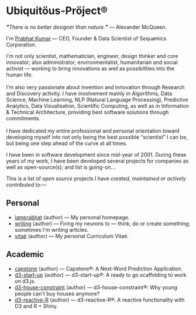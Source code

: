 # Ubiquitöus-Pröject®
<i><b>"</b>There is no better designer than nature.<b>"</b></i> — Alexander McQueen.

I'm [Prabhat Kumar](http://prabhatkumar.org/) — CEO, Founder & Data Scientist of Sequømics Corporation.

I'm not only scientist, mathematician, engineer, design thinker and core innovator; also administrator, environmentalist, humanitarian and social activist — working to bring innovations as well as possibilities into the human life.<br/><br/>I'm also very passionate about invention and innovation through Research and Discovery activity. I have involvement mainly in Algorithms, Data Science, Machine Learning, NLP (Natural Language Processing), Predictive Analytics, Data Visualisation, Scientific Computing, as well as in Information & Technical Architecture, providing best software solutions through commitments.<br/><br/>I have dedicated my entire professional and personal orientation toward developing myself into not only being the best possible “scientist” I can be, but being one step ahead of the curve at all times.

I have been in software development since mid-year of 2001. During these years of my work, I have been developed several projects for companies as well as open-source(s); and list is going-on...

This is a list of <i>open source</i> projects I have <i>created, maintained or actively contributed</i> to:—

## Personal
- [iamprabhat](https://github.com/iamprabhat/iamprabhat) (author) — My personal homepage.
- [writing](https://github.com/iamprabhat/Writing) (author) — Firing my neurons to — think, do or create something; sometimes I'm writing articles.
- [vitaé](https://github.com/iamprabhat/Vitae) (author) — My personal Curriculum Vitaé.

## Academic
- [capstone](https://github.com/iamprabhat/Capstone) (author) — Capstone®: A Next-Word Prediction Application.
- [d3-start-up](https://github.com/iamprabhat/d3-start-up) (author) — d3-start-up®: A ready to go scaffolding to work on d3.js.
- [d3-house-constraint](https://github.com/iamprabhat/d3-house-constraint) (author) — d3-house-constraint®: Why young people can't buy houses anymore?
- [d3-reactive-R](https://github.com/iamprabhat/d3-reactive-r) (author) — d3-reactive-R®: A reactive functionality with D3 and R + Shiny.
